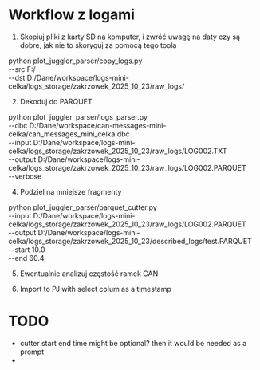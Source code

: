 # Workflow z logami

1. Skopiuj pliki z karty SD na komputer, i zwróć uwagę na daty czy są dobre, jak nie to skoryguj za pomocą tego toola

python plot_juggler_parser/copy_logs.py \
--src F:/ \
--dst D:/Dane/workspace/logs-mini-celka/logs_storage/zakrzowek_2025_10_23/raw_logs/

2. Dekoduj do PARQUET

python plot_juggler_parser/logs_parser.py \
--dbc D:/Dane/workspace/can-messages-mini-celka/can_messages_mini_celka.dbc \
--input D:/Dane/workspace/logs-mini-celka/logs_storage/zakrzowek_2025_10_23/raw_logs/LOG002.TXT \
--output D:/Dane/workspace/logs-mini-celka/logs_storage/zakrzowek_2025_10_23/raw_logs/LOG002.PARQUET \
--verbose


4. Podziel na mniejsze fragmenty

python plot_juggler_parser/parquet_cutter.py \
--input D:/Dane/workspace/logs-mini-celka/logs_storage/zakrzowek_2025_10_23/raw_logs/LOG002.PARQUET \
--output D:/Dane/workspace/logs-mini-celka/logs_storage/zakrzowek_2025_10_23/described_logs/test.PARQUET \
--start 10.0 \
--end 60.4


5. Ewentualnie analizuj częstość ramek CAN

6.  Import to PJ with select colum as a timestamp

# TODO 
- cutter start end time might be optional? then it would be needed as a prompt
- 